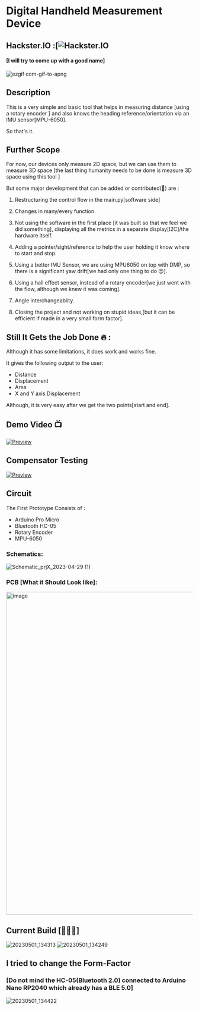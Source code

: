 # Digital Handheld Measurement Device 
## Hackster.IO :[![Hackster.IO](https://www.hackster.io/turingTurtle/electronic-tape-measure-imu-rotary-encoder-ble-gui-5cb5ba)
#### [I will try to come up with a good name]
![ezgif com-gif-to-apng](https://user-images.githubusercontent.com/42895491/235434160-bbd7a57a-e483-450a-81c9-0b649d452f14.png)

## Description
This is a very simple and basic tool that helps in measuring distance [using a rotary encoder ] and also knows the heading reference/orientation via an IMU sensor[MPU-6050].

So that's it.

## Further Scope
For now, our devices only measure 2D space, but we can use them to measure 3D space [the last thing humanity needs to be done is measure 3D space using this tool ]

But some major development that can be added or contributed(🥲) are :
1. Restructuring the control flow in the main.py[software side]
2. Changes in many/every function.
3. Not using the software in the first place [it was built so that we feel we did something], displaying all the metrics in a separate display[I2C]/the hardware itself.
4. Adding a pointer/sight/reference to help the user holding it know where to start and stop.
5. Using a better IMU Sensor, we are using MPU6050 on top with DMP, so there is a significant yaw drift[we had only one thing to do 😔].
6. Using a hall effect sensor, instead of a rotary encoder[we just went with the flow, although we knew it was coming].

7. Angle interchangeablity.

8. Closing the project and not working on stupid ideas,[but it can be efficient if made in a very small form factor]. 

## Still It Gets the Job Done 🔥 :
Although it has some limitations, it does work and works fine.

It gives the following output to the user:
* Distance
* Displacement
* Area
* X and Y axis Displacement 

Although, it is very easy after we get the two points[start and end]. 

## Demo Video 📺
[![Preview](https://img.youtube.com/vi/7DulpQM3AjI/maxresdefault.jpg)](https://www.youtube.com/watch?v=7DulpQM3AjI)


## Compensator Testing 
[![Preview](https://img.youtube.com/vi/4gAEML8vUaQ/maxresdefault.jpg)](https://youtu.be/4gAEML8vUaQ)


## Circuit
The First Prototype Consists of : 
* Arduino Pro Micro
* Bluetooth HC-05
* Rotary Encoder
* MPU-6050


### Schematics: 
![Schematic_prjX_2023-04-29 (1)](https://user-images.githubusercontent.com/42895491/235427178-459d43a8-e698-48b8-bb20-69d057791a28.png)
### PCB [What it Should Look like]: 
<img width="868" alt="image" src="https://user-images.githubusercontent.com/42895491/235429166-7d047377-3a9f-44f3-8d62-b9ebc6102ccc.png">


## Current Build [🙈🙉🙊]
![20230501_134313](https://user-images.githubusercontent.com/42895491/235428368-39fea1a1-82fa-4dbb-be33-a042bd999802.jpg)
![20230501_134249](https://user-images.githubusercontent.com/42895491/235428373-f043af6d-c804-4358-b16f-b4fffd3389d8.jpg)


## I tried to change the Form-Factor
### [Do not mind the HC-05(Bluetooth 2.0) connected to Arduino Nano RP2040 which already has a BLE 5.0]
![20230501_134422](https://user-images.githubusercontent.com/42895491/235428654-c3c58829-6a2d-413f-86c0-216b2d327559.jpg)






